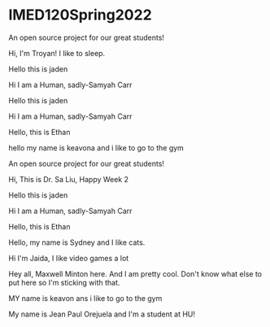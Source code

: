 # IMED120Spring2022
An open source project for our great students!

Hi, I'm Troyan! I like to sleep. 

Hello this is jaden

Hi I am a Human, sadly-Samyah Carr

Hello this is jaden

Hi I am a Human, sadly-Samyah Carr

Hello, this is Ethan

hello my name is keavona and i like to go to the gym

An open source project for our great students!

Hi, This is Dr. Sa Liu, Happy Week 2

Hello this is jaden

Hi I am a Human, sadly-Samyah Carr

Hello, this is Ethan

Hello, my name is Sydney and I like cats.

Hi I'm Jaida, I like video games a lot

Hey all, Maxwell Minton here. And I am pretty cool. Don't know what else to put here so I'm sticking with that.

MY name is keavon ans i like to go to the gym

My name is Jean Paul Orejuela and I'm a student at HU!
